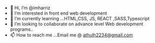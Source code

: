 - 👋 Hi, I’m @imharriz
- 👀 I’m interested in  front end web development 
- 🌱 I’m currently learning ...HTML,CSS, JS, REACT ,SASS,Typescript
- 💞️ I’m looking to collaborate on advance level  Web development programs..
- 📫 How to reach me ...Email me @ athulh2234@gmail.com

<!---
imharriz/imharriz is a ✨ special ✨ repository because its `README.md` (this file) appears on your GitHub profile.
You can click the Preview link to take a look at your changes.
--->
